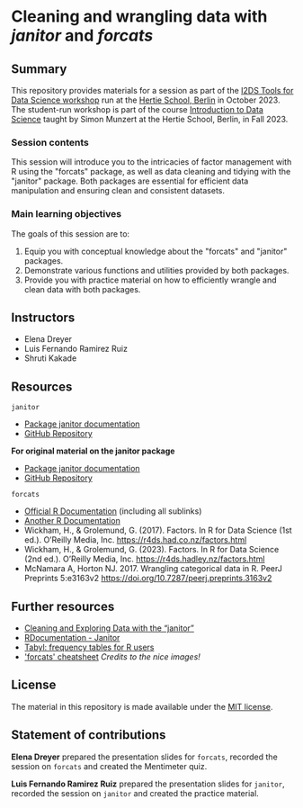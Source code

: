 # Cleaning and wrangling data with *janitor* and *forcats*

## Summary

This repository provides materials for a session as part of the [I2DS Tools for Data Science workshop](https://github.com/intro-to-data-science-23-workshop) run at the [Hertie School, Berlin](https://www.hertie-school.org/en/) in October 2023. The student-run workshop is part of the course [Introduction to Data Science](https://github.com/intro-to-data-science-23) taught by Simon Munzert at the Hertie School, Berlin, in Fall 2023.

### Session contents

This session will introduce you to the intricacies of factor management with R using the "forcats" package, as well as data cleaning and tidying with the "janitor" package. Both packages are essential for efficient data manipulation and ensuring clean and consistent datasets.

### Main learning objectives

The goals of this session are to:
1. Equip you with conceptual knowledge about the "forcats" and "janitor" packages.
2. Demonstrate various functions and utilities provided by both packages.
3. Provide you with practice material on how to efficiently wrangle and clean data with both packages.

## Instructors

- Elena Dreyer
- Luis Fernando Ramirez Ruiz
- Shruti Kakade

## Resources
`janitor`
- [Package janitor documentation](https://cran.r-project.org/web/packages/janitor/janitor.pdf)
- [GitHub Repository](https://github.com/sfirke/janitor)
   
**For original material on the janitor package**

- [Package janitor documentation](https://cran.r-project.org/web/packages/janitor/janitor.pdf)
- [GitHub Repository](https://github.com/sfirke/janitor)

`forcats`
- [Official R Documentation](https://forcats.tidyverse.org/) (including all sublinks)
- [Another R Documentation](https://forcats.tidyverse.org/articles/forcats.html)
- Wickham, H., & Grolemund, G. (2017). Factors. In R for Data Science (1st ed.). O’Reilly Media, Inc. https://r4ds.had.co.nz/factors.html
- Wickham, H., & Grolemund, G. (2023). Factors. In R for Data Science (2nd ed.). O’Reilly Media, Inc. https://r4ds.hadley.nz/factors.html
- McNamara A, Horton NJ. 2017. Wrangling categorical data in R. PeerJ Preprints 5:e3163v2 https://doi.org/10.7287/peerj.preprints.3163v2

## Further resources

- [Cleaning and Exploring Data with the “janitor”](https://towardsdatascience.com/cleaning-and-exploring-data-with-the-janitor-package-ee4a3edf085e) 
- [RDocumentation - Janitor](https://www.rdocumentation.org/packages/janitor/versions/2.2.0r)
- [Tabyl: frequency tables for R users](https://towardsdatascience.com/tabyl-a-frequency-table-for-the-modern-r-user-e061cd48baef)
- ['forcats' cheatsheet](https://rstudio.github.io/cheatsheets/factors.pdf) *Credits to the nice images!*

## License

The material in this repository is made available under the [MIT license](http://opensource.org/licenses/mit-license.php). 

## Statement of contributions

**Elena Dreyer** prepared the presentation slides for `forcats`, recorded the session on `forcats` and created the Mentimeter quiz.

**Luis Fernando Ramirez Ruiz** prepared the presentation slides for `janitor`, recorded the session on `janitor` and created the practice material.
